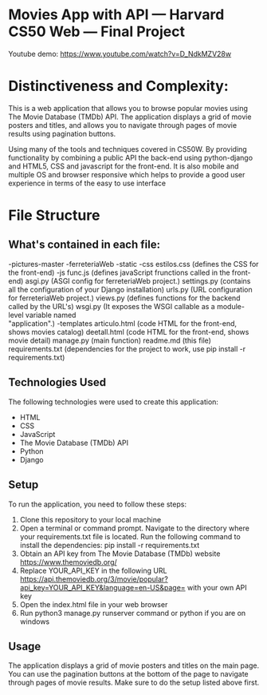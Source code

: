 # Movies App with API — Harvard CS50 Web — Final Project

Youtube demo: https://www.youtube.com/watch?v=D_NdkMZV28w

# Distinctiveness and Complexity:
 This is a web application that allows you to browse popular movies using The Movie Database (TMDb) API. The application displays a grid of movie posters and titles, and allows you to navigate through pages of movie results using pagination buttons. 
 
 Using many of the tools and techniques covered in CS50W. By providing functionality by combining a public API the back-end using python-django and HTML5, CSS and javascript for the front-end.
 It is also mobile and multiple OS and browser responsive which helps to provide a good user experience in terms of the easy to use interface

# File Structure

## What's contained in each file:

-pictures-master
    -ferreteriaWeb
        -static
            -css
                estilos.css (defines the CSS for the front-end)
            -js
                func.js     (defines javaScript frunctions called in the front-end)
        asgi.py         (ASGI config for ferreteriaWeb project.)
        settings.py     (contains all the configuration of your Django installation)
        urls.py         (URL configuration for ferreteriaWeb project.)
        views.py        (defines functions for the backend called by the URL's)
        wsgi.py         (It exposes the WSGI callable as a module-level variable named  
                        "application".)
    -templates
        articulo.html   (code HTML for the front-end, shows movies catalog)
        deetall.html    (code HTML for the front-end, shows movie detail)
    manage.py           (main function)
    readme.md           (this file) 
    requirements.txt    (dependencies for the project to work, use pip install -r       requirements.txt) 


## Technologies Used

The following technologies were used to create this application:

- HTML
- CSS
- JavaScript
- The Movie Database (TMDb) API
- Python
- Django

## Setup

To run the application, you need to follow these steps:

1. Clone this repository to your local machine
2. Open a terminal or command prompt.
   Navigate to the directory where your requirements.txt file is located.
   Run the following command to install the dependencies: pip install -r requirements.txt
3. Obtain an API key from The Movie Database (TMDb) website https://www.themoviedb.org/
4. Replace YOUR_API_KEY in the following URL https://api.themoviedb.org/3/movie/popular?api_key=YOUR_API_KEY&language=en-US&page= with your own API key
5. Open the index.html file in your web browser
6. Run python3 manage.py runserver command or python if you are on windows

## Usage

The application displays a grid of movie posters and titles on the main page. You can use the pagination buttons at the bottom of the page to navigate through pages of movie results.
Make sure to do the setup listed above first.

